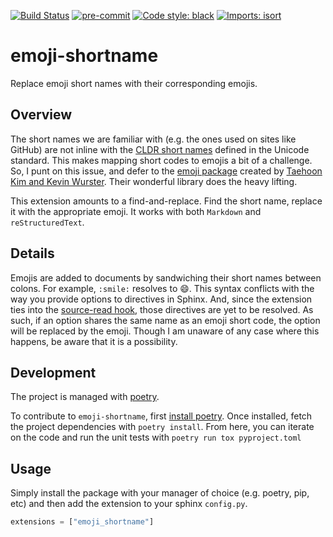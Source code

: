 [![Build Status](https://github.com/nicholasphair/emoji-shortname/actions/workflows/build.yml/badge.svg?branch=main)](https://github.com/nicholasphair/emoji-shortname/actions/workflows/build.yml)
[![pre-commit](https://img.shields.io/badge/pre--commit-enabled-brightgreen?logo=pre-commit&logoColor=white)](https://github.com/pre-commit/pre-commit)
[![Code style: black](https://img.shields.io/badge/code%20style-black-000000.svg)](https://github.com/psf/black)
[![Imports: isort](https://img.shields.io/badge/%20imports-isort-%231674b1?style=flat&labelColor=ef8336)](https://pycqa.github.io/isort/)


# emoji-shortname
Replace emoji short names with their corresponding emojis.

## Overview
The short names we are familiar with (e.g. the ones used on sites like GitHub)
are not inline with the [CLDR short names][1] defined in the Unicode standard.
This makes mapping short codes to emojis a bit of a challenge. So, I punt on
this issue, and defer to the [emoji package][2] created by [Taehoon Kim and Kevin Wurster][3].
Their wonderful library does the heavy lifting.  

This extension amounts to a find-and-replace. Find the short name, replace it with the
appropriate emoji. It works with both `Markdown` and `reStructuredText`.

## Details
Emojis are added to documents by sandwiching their short names between colons.
For example, `:smile:` resolves to :smile:. This syntax conflicts with
the way you provide options to directives in Sphinx. And, since the extension
ties into the [source-read hook][4], those directives are yet to be resolved.
As such, if an option shares the same name as an emoji short code, the option
will be replaced by the emoji. Though I am unaware of any case where this happens,
be aware that it is a possibility.

## Development
The project is managed with [poetry][5].  

To contribute to `emoji-shortname`, first [install poetry][6]. Once installed,
fetch the project dependencies with `poetry install`. From here, you can
iterate on the code and run the unit tests with `poetry run tox pyproject.toml`

## Usage
Simply install the package with your manager of choice (e.g. poetry, pip, etc)
and then add the extension to your sphinx `config.py`.
```python
extensions = ["emoji_shortname"]
```

[1]: https://unicode.org/emoji/charts/full-emoji-list.html
[2]: https://github.com/carpedm20/emoji/
[3]: https://github.com/carpedm20/emoji/blob/master/LICENSE.txt
[4]: https://www.sphinx-doc.org/en/master/extdev/appapi.html#event-source-read
[5]: https://python-poetry.org/
[6]: https://python-poetry.org/docs/#installation

